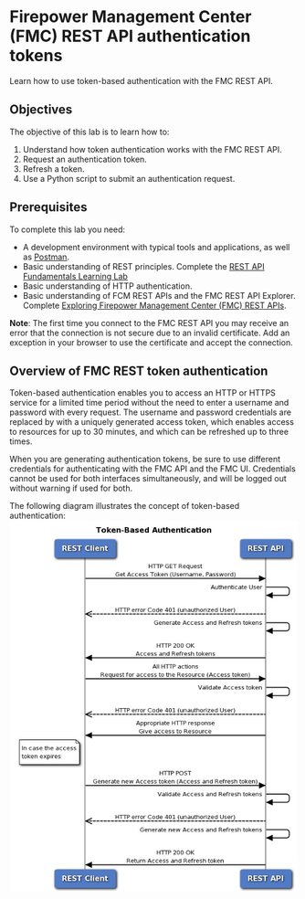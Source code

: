 # Firepower Management Center (FMC) REST API authentication tokens

Learn how to use token-based authentication with the FMC REST API.

## Objectives

The objective of this lab is to learn how to:
1. Understand how token authentication works with the FMC REST API.
2. Request an authentication token.
3. Refresh a token.
4. Use a Python script to submit an authentication request.

## Prerequisites

To complete this lab you need:

* A development environment with typical tools and applications, as well as [Postman](https://www.getpostman.com/).
* Basic understanding of REST principles. Complete the [REST API Fundamentals Learning Lab](https://learninglabs.cisco.com/tracks/devnet-beginner/rest-api-fundamentals/what-are-rest-apis/step/1)
* Basic understanding of HTTP authentication.
* Basic understanding of FCM REST APIs and the FMC REST API Explorer. Complete [Exploring Firepower Management Center (FMC) REST APIs](https://learninglabs.cisco.com/modules/Firepower/firepower-restapi-101/step/1).

**Note**: The first time you connect to the FMC REST API you may receive an error that the connection is not secure due to an invalid certificate. Add an exception in your browser to use the certificate and accept the connection.

## Overview of FMC REST token authentication

Token-based authentication enables you to access an HTTP or HTTPS service for a limited time period without the need to enter a username and password with every request. The username and password credentials are replaced by with a uniquely generated access token, which enables access to resources for up to 30 minutes, and which can be refreshed up to three times.

When you are generating authentication tokens, be sure to use different credentials for authenticating with the FMC API and the FMC UI. Credentials cannot be used for both interfaces simultaneously, and will be logged out without warning if used for both.

The following diagram illustrates the concept of token-based authentication:
![](assets/images/FMCCallFlow.jpg)
